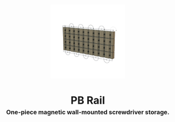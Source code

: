 <!-- 2023-12-08 -->

<p align="center">
  <img src="../../plans/pb-rail/images/wireframe.png" width="40%"/>
</p>
<h1 align="center">
  PB Rail
  <br>
  <sup><sub><sup>One-piece magnetic wall-mounted screwdriver storage.<sup></sub>
</h1>
